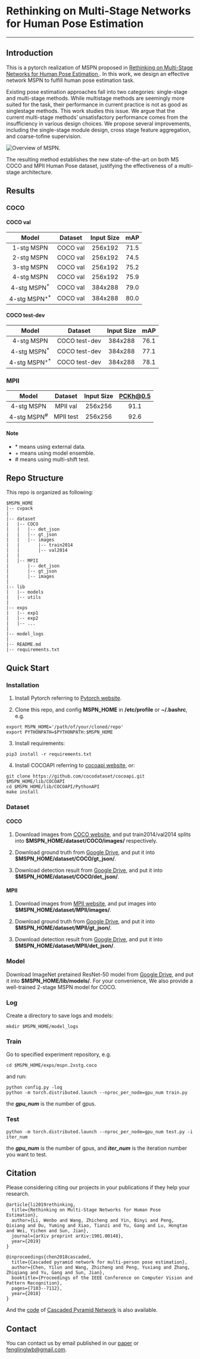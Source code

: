 # Rethinking on Multi-Stage Networks for Human Pose Estimation
----

## Introduction
This is a pytorch realization of MSPN proposed in [ Rethinking on Multi-Stage Networks for Human Pose Estimation ][1]. In this work, we design an effective network MSPN to fulfill human pose estimation task.

Existing pose estimation approaches fall into two categories: single-stage and multi-stage methods. While multistage methods are seemingly more suited for the task, their performance in current practice is not as good as singlestage methods. This work studies this issue. We argue that the current multi-stage methods’ unsatisfactory performance comes from the insufficiency in various design choices. We propose several improvements, including the single-stage module design, cross stage feature aggregation, and coarse-tofine supervision. 

![Overview of MSPN.](/figures/MSPN.png)

The resulting method establishes the new state-of-the-art on both MS COCO and MPII Human Pose dataset, justifying the effectiveness of a multi-stage architecture.

## Results

### COCO

#### COCO val
| Model | Dataset | Input Size | mAP |
| :-----------------: | :------------------: | :-----------: | :------: |
| 1-stg MSPN | COCO val | 256x192 | 71.5 |
| 2-stg MSPN | COCO val | 256x192 | 74.5 |
| 3-stg MSPN | COCO val | 256x192 | 75.2 |
| 4-stg MSPN | COCO val | 256x192 | 75.9 |
| 4-stg MSPN<sup>\*</sup> | COCO val | 384x288 | 79.0 |
| 4-stg MSPN<sup>\+\*</sup> | COCO val | 384x288 | 80.0 |

#### COCO test-dev
| Model | Dataset | Input Size | mAP |
| :-----------------: | :------------------: | :-----------: | :------: |
| 4-stg MSPN | COCO test-dev | 384x288 | 76.1 |
| 4-stg MSPN<sup>\*</sup> | COCO test-dev | 384x288 | 77.1 |
| 4-stg MSPN<sup>\+\*</sup> | COCO test-dev | 384x288 | 78.1 |

### MPII
| Model | Dataset | Input Size | PCKh@0.5 |
| :-----------------: | :------------------: | :-----------: | :------: |
| 4-stg MSPN | MPII val | 256x256 | 91.1 |
| 4-stg MSPN<sup>\#</sup> | MPII test | 256x256 | 92.6 |

#### Note
* \* means using external data.
* \+ means using model ensemble.
* \# means using multi-shift test.

## Repo Structure
This repo is organized as following:
```
$MSPN_HOME
|-- cvpack
|
|-- dataset
|   |-- COCO
|   |   |-- det_json
|   |   |-- gt_json
|   |   |-- images
|   |       |-- train2014
|   |       |-- val2014
|   |
|   |-- MPII
|       |-- det_json
|       |-- gt_json
|       |-- images
|   
|-- lib
|   |-- models
|   |-- utils
|
|-- exps
|   |-- exp1
|   |-- exp2
|   |-- ...
|
|-- model_logs
|
|-- README.md
|-- requirements.txt
```

## Quick Start

### Installation

1. Install Pytorch referring to [Pytorch website][2].

2. Clone this repo, and config **MSPN_HOME** in **/etc/profile** or **~/.bashrc**, e.g.
 ```
 export MSPN_HOME='/path/of/your/cloned/repo'
 export PYTHONPATH=$PYTHONPATH:$MSPN_HOME
 ```

3. Install requirements:
 ```
 pip3 install -r requirements.txt
 ```

4. Install COCOAPI referring to [cocoapi website][3], or:
 ```
 git clone https://github.com/cocodataset/cocoapi.git $MSPN_HOME/lib/COCOAPI
 cd $MSPN_HOME/lib/COCOAPI/PythonAPI
 make install
 ```
 
### Dataset

#### COCO

1. Download images from [COCO website][4], and put train2014/val2014 splits into **$MSPN_HOME/dataset/COCO/images/** respectively.

2. Download ground truth from [Google Drive][6], and put it into **$MSPN_HOME/dataset/COCO/gt_json/**.

3. Download detection result from [Google Drive][6], and put it into **$MSPN_HOME/dataset/COCO/det_json/**.

#### MPII

1. Download images from [MPII website][5], and put images into **$MSPN_HOME/dataset/MPII/images/**.

2. Download ground truth from [Google Drive][6], and put it into **$MSPN_HOME/dataset/MPII/gt_json/**.

3. Download detection result from [Google Drive][6], and put it into **$MSPN_HOME/dataset/MPII/det_json/**.

### Model
Download ImageNet pretained ResNet-50 model from [Google Drive][6], and put it into **$MSPN_HOME/lib/models/**. For your convenience, We also provide a well-trained 2-stage MSPN model for COCO.

### Log
Create a directory to save logs and models:
```
mkdir $MSPN_HOME/model_logs
```

### Train
Go to specified experiment repository, e.g.
```
cd $MSPN_HOME/exps/mspn.2xstg.coco
```
and run:
```
python config.py -log
python -m torch.distributed.launch --nproc_per_node=gpu_num train.py
```
the ***gpu_num*** is the number of gpus.

### Test
```
python -m torch.distributed.launch --nproc_per_node=gpu_num test.py -i iter_num
```
the ***gpu_num*** is the number of gpus, and ***iter_num*** is the iteration number you want to test.

## Citation
Please considering citing our projects in your publications if they help your research.
```
@article{li2019rethinking,
  title={Rethinking on Multi-Stage Networks for Human Pose Estimation},
  author={Li, Wenbo and Wang, Zhicheng and Yin, Binyi and Peng, Qixiang and Du, Yuming and Xiao, Tianzi and Yu, Gang and Lu, Hongtao and Wei, Yichen and Sun, Jian},
  journal={arXiv preprint arXiv:1901.00148},
  year={2019}
}

@inproceedings{chen2018cascaded,
  title={Cascaded pyramid network for multi-person pose estimation},
  author={Chen, Yilun and Wang, Zhicheng and Peng, Yuxiang and Zhang, Zhiqiang and Yu, Gang and Sun, Jian},
  booktitle={Proceedings of the IEEE Conference on Computer Vision and Pattern Recognition},
  pages={7103--7112},
  year={2018}
}
```
And the [code][7] of [Cascaded Pyramid Network][8] is also available. 

## Contact
You can contact us by email published in our [paper][1] or fenglinglwb@gmail.com.

[1]: https://arxiv.org/abs/1901.00148
[2]: https://pytorch.org/
[3]: https://github.com/cocodataset/cocoapi
[4]: http://cocodataset.org/#download
[5]: http://human-pose.mpi-inf.mpg.de/
[6]: https://drive.google.com/open?id=1MW27OY_4YetEZ4JiD4PltFGL_1-caECy
[7]: https://github.com/chenyilun95/tf-cpn
[8]: https://arxiv.org/abs/1711.07319

